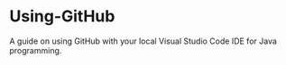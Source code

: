 # Using-GitHub
A guide on using GitHub with your local Visual Studio Code IDE for Java programming.
